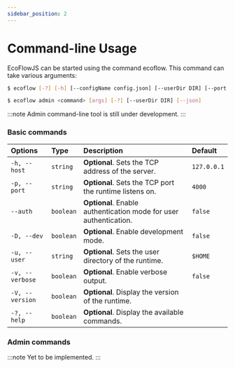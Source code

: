 ```yaml
---
sidebar_position: 2
---
```


# Command-line Usage

EcoFlowJS can be started using the command ecoflow. This command can take various arguments:

```bash
$ ecoflow [-?] [-h] [--configName config.json] [--userDir DIR] [--port PORT]

$ ecoflow admin <command> [args] [-?] [--userDir DIR] [--json]
```

:::note
Admin command-line tool is still under development.
:::

### Basic commands

| Options         | Type      | Description                                                       | Default     |
| :-------------- | :-------- | :---------------------------------------------------------------- | :---------- |
| `-h, --host`    | `string`  | **Optional**. Sets the TCP address of the server.                 | `127.0.0.1` |
| `-p, --port`    | `string`  | **Optional**. Sets the TCP port the runtime listens on.           | `4000`      |
| `--auth`        | `boolean` | **Optional**. Enable authentication mode for user authentication. | `false`     |
| `-D, --dev`     | `boolean` | **Optional**. Enable development mode.                            | `false`     |
| `-u, --user`    | `string`  | **Optional**. Sets the user directory of the runtime.             | `$HOME`     |
| `-v, --verbose` | `boolean` | **Optional**. Enable verbose output.                              | `false`     |
| `-V, --version` | `boolean` | **Optional**. Display the version of the runtime.                 |             |
| `-?, --help`    | `boolean` | **Optional**. Display the available commands.                     |             |

### Admin commands

:::note
Yet to be implemented.
:::
